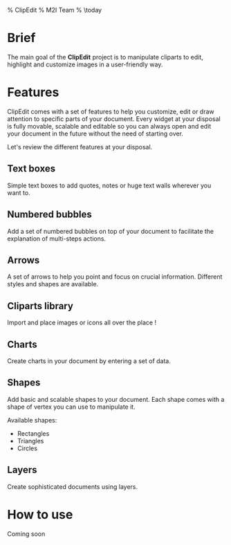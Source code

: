 % ClipEdit
% M2I Team
% \today

# Brief

The main goal of the **ClipEdit** project is to manipulate cliparts to edit, highlight and customize images in a user-friendly way.

# Features

ClipEdit comes with a set of features to help you customize, edit or draw attention to specific parts of your document. Every widget at your disposal is fully movable, scalable and editable so you can always open and edit your document in the future without the need of starting over.

Let's review the different features at your disposal.

## Text boxes

Simple text boxes to add quotes, notes or huge text walls wherever you want to.

## Numbered bubbles

Add a set of numbered bubbles on top of your document to facilitate the explanation of multi-steps actions.

## Arrows

A set of arrows to help you point and focus on crucial information. Different styles and shapes are available.

## Cliparts library

Import and place images or icons all over the place !

## Charts

Create charts in your document by entering a set of data.

## Shapes

Add basic and scalable shapes to your document. Each shape comes with a shape of vertex you can use to manipulate it.

Available shapes:

* Rectangles
* Triangles
* Circles

## Layers

Create sophisticated documents using layers.

# How to use

Coming soon

